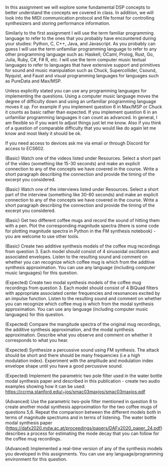 

In this assignment we will explore some fundamental DSP concepts to better understand the concepts we covered in class. In addition, we will look into the MIDI communication protocol and file format for controlling synthesizers and storing performance information.

Similarly to the first assignment I will use the term familiar programming language to refer to the ones that you probably have encountered during your studies: Python, C, C++, Java, and Javascript. As you probably can guess I will use the term unfamiliar programming language to refer to any other programming language such as: Haskell, OCaml, Prolog, Rust, Go, Julia, Ruby, C#, F# R, etc. I will use the term computer music textual languages to refer to languages that have extensive support and primitives for sound and music manipulation such as Chuck, Supercollider, Csound, Nyquist, and Faust and visual programming languages for languages such as PureData and Max/MSP.

Unless explicitly stated you can use any programming languages for implementing the questions. Using a computer music language moves the degree of difficulty down and using an unfamiliar programming language moves it up. For example if you implement question 6 in Max/MSP or Chuck it counts as basic rather than expected. If you implement question 6 in an unfamiliar programming languages it can count as advanced. In general, I am flexible so if you want to adjust things just let me know. Also if you think of a question of comparable difficulty that you would like do again let me know and most likely it should be ok.

If you need access to devices ask me via email or through Discord for access to ECS602.

(Basic) Watch one of the videos listed under Resources. Select a short part of the video (something like 15-30 seconds) and make an explicit connection to any of the concepts we have covered in the course. Write a short paragraph describing the connection and provide the timing of the excerpt you considered.

(Basic) Watch one of the interviews listed under Resources. Select a short part of the interview (something like 30-60 seconds) and make an explicit connection to any of the concepts we have covered in the course. Write a short paragraph describing the connection and provide the timing of the excerpt you considered.

(Basic) Get two different coffee mugs and record the sound of hitting them with a pen. Plot the corresponding magnitude spectra (there is some code for plotting magnitude spectra in Python in the FM synthesis notebook) - you are welcome to use other tools.

(Basic) Create two additive synthesis models of the coffee mug recordings from question 3. Each model should consist of 4 sinusoidal oscillators and associated envelopes. Listen to the resulting sound and comment on whether you can recognize which coffee mug is which from the additive synthesis approximation. You can use any language (including computer music languages) for this question.

(Expected) Create two modal synthesis models of the coffee mug recordings from question 3. Each model should consist of 4 BiQuad filters with appropriate associated center frequencies and resonances excited by an impulse function. Listen to the resulting sound and comment on whether you can recognize which coffee mug is which from the modal synthesis approximation. You can use any language (including computer music languages) for this question.

(Expected) Compare the mangitude spectra of the original mug recordings, the additive synthesis approximation, and the modal synthesis approximation. Describe what you observe and comment on whether it corresponds to what you hear.

(Expected) Synthesize a percussive sound using FM synthesis. The attack should be short and there should be many frequencies (i.e a high modulation index). Experiment with the amplitude and modulation index envelope shape until you have a good percussive sound.

(Expected) Implement the parametric two pole filter used in the water bottle modal synthesis paper and described in this publication - create two audio examples showing how it can be used: https://ccrma.stanford.edu/~jos/smac03maxjos/smac03maxjos.pdf

(Advanced) Use the parametric two-pole filter mentioned in question 8 to create another modal synthesis approximation for the two coffee mugs of questions 5,6. Repeat the comparison between the different models both in terms of magnitude spectrums and in terms of listening. The water bottle modal synthesis paper (https://dafx2020.mdw.ac.at/proceedings/papers/DAFx2020_paper_24.pdf) describes a process for estimating the mode decay that you can follow for the coffee mug recordings.

(Advanced) Implemented a real-time version of any of the synthesis models you developed in this assignments. You can use any language/programming environment for this question.
